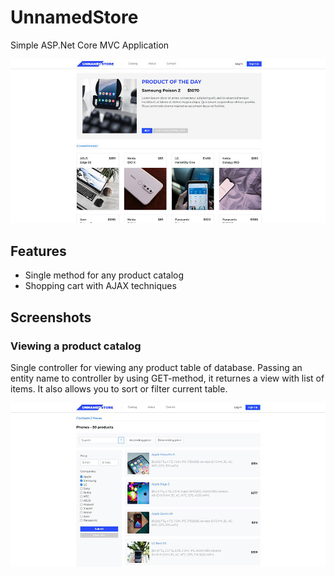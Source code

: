 # UnnamedStore
Simple ASP.Net Core MVC Application

 ![main-page](/media/main-page-demo.jpg)
 
 ## Features
 - Single method for any product catalog
 - Shopping cart with AJAX techniques
 
 ## Screenshots
 ### Viewing a product catalog
 Single controller for viewing any product table of database.
 Passing an entity name to controller by using GET-method, it returnes a view with list of items.
 It also allows you to sort or filter current table.
 
 ![product-catalog-page](/media/phones-catalog-page.jpg)
